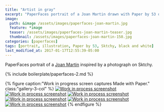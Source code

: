 ```yaml
---
title: "Artist in gray"
excerpt: "PaperFaces portrait of a Joan Martin drawn with Paper by 53 on an iPad."
image: 
  path: &image /assets/images/paperfaces-joan-martin.jpg 
  feature: *image
  teaser: /assets/images/paperfaces-joan-martin-teaser.jpg
  thumbnail: /assets/images/paperfaces-joan-martin-150.jpg
categories: [paperfaces]
tags: [portrait, illustration, Paper by 53, Sktchy, black and white]
last_modified_at: 2017-01-17T12:55:39-05:00
---
```


PaperFaces portrait of a [Joan Martin](http://sktchy.com/Ch7GVH ) inspired by a photograph on Sktchy.

{% include boilerplate/paperfaces-2.md %}

{% figure caption:"Work in progress screen captures Made with Paper." class:"gallery-3-col" %}
[![Work in process screenshot](/assets/images/paperfaces-joan-martin-process-1-600.jpg)](/assets/images/paperfaces-joan-martin-process-1-lg.jpg) [![Work in process screenshot](/assets/images/paperfaces-joan-martin-process-2-600.jpg)](/assets/images/paperfaces-joan-martin-process-2-lg.jpg) [![Work in process screenshot](/assets/images/paperfaces-joan-martin-process-3-600.jpg)](/assets/images/paperfaces-joan-martin-process-3-lg.jpg) [![Work in process screenshot](/assets/images/paperfaces-joan-martin-process-4-600.jpg)](/assets/images/paperfaces-joan-martin-process-4-lg.jpg) [![Work in process screenshot](/assets/images/paperfaces-joan-martin-process-5-600.jpg)](/assets/images/paperfaces-joan-martin-process-5-lg.jpg) [![Work in process screenshot](/assets/images/paperfaces-joan-martin-process-6-600.jpg)](/assets/images/paperfaces-joan-martin-process-6-lg.jpg)
{% endfigure %}
